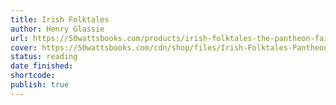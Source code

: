 ```yaml
---
title: Irish Folktales
author: Henry Glassie
url: https://50wattsbooks.com/products/irish-folktales-the-pantheon-fairy-tale-and-folklore-library
cover: https://50wattsbooks.com/cdn/shop/files/Irish-Folktales-Pantheon_700x.jpg?v=1695430580
status: reading
date finished:
shortcode:
publish: true
---
```

